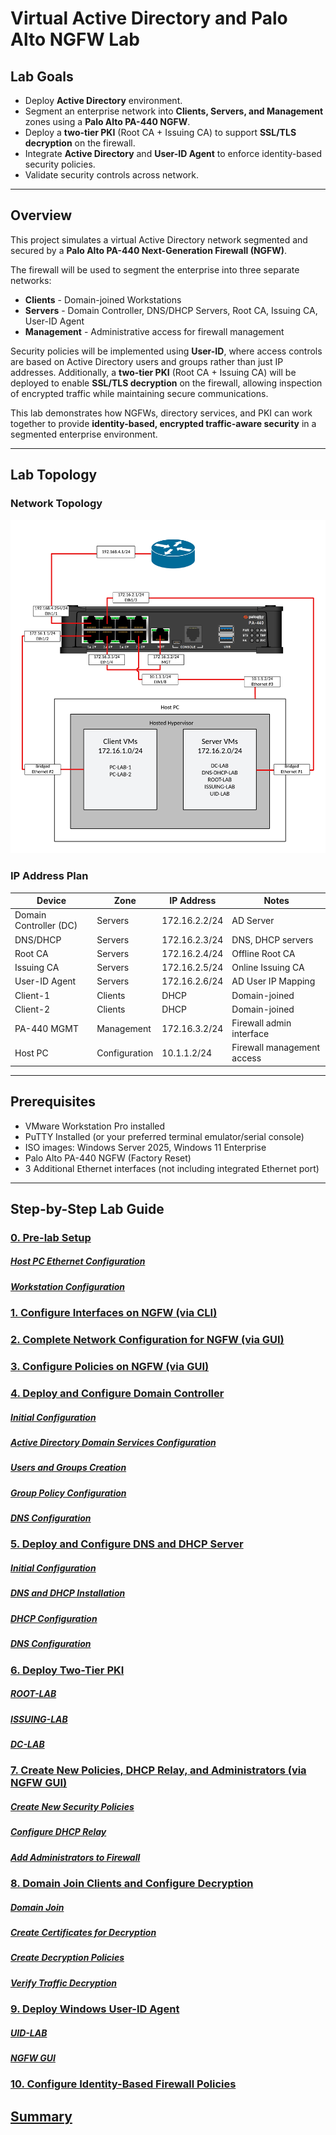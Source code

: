# Virtual Active Directory and Palo Alto NGFW Lab

## Lab Goals
- Deploy **Active Directory** environment.
- Segment an enterprise network into **Clients, Servers, and Management** zones using a **Palo Alto PA-440 NGFW**.
- Deploy a **two-tier PKI** (Root CA + Issuing CA) to support **SSL/TLS decryption** on the firewall.
- Integrate **Active Directory** and **User-ID Agent** to enforce identity-based security policies.
- Validate security controls across network.
---
## Overview
This project simulates a virtual Active Directory network segmented and secured by a **Palo Alto PA-440 Next-Generation Firewall (NGFW)**.

The firewall will be used to segment the enterprise into three separate networks:
- **Clients** - Domain-joined Workstations
- **Servers** - Domain Controller, DNS/DHCP Servers, Root CA, Issuing CA, User-ID Agent
- **Management** - Administrative access for firewall management

Security policies will be implemented using **User-ID**, where access controls are based on Active Directory users and groups rather than just IP addresses. Additionally, a **two-tier PKI** (Root CA + Issuing CA) will be deployed to enable **SSL/TLS decryption** on the firewall, allowing inspection of encrypted traffic while maintaining secure communications.

This lab demonstrates how NGFWs, directory services, and PKI can work together to provide **identity-based, encrypted traffic-aware security** in a segmented enterprise environment.

---
## Lab Topology

### Network Topology
![](screenshots/adpalab-98.png)
### IP Address Plan
| Device                 | Zone          | IP Address    | Notes                      |
| ---------------------- | ------------- | ------------- | -------------------------- |
| Domain Controller (DC) | Servers       | 172.16.2.2/24 | AD Server                  |
| DNS/DHCP               | Servers       | 172.16.2.3/24 | DNS, DHCP servers          |
| Root CA                | Servers       | 172.16.2.4/24 | Offline Root CA            |
| Issuing CA             | Servers       | 172.16.2.5/24 | Online Issuing CA          |
| User-ID Agent          | Servers       | 172.16.2.6/24 | AD User IP Mapping         |
| Client-1               | Clients       | DHCP          | Domain-joined              |
| Client-2               | Clients       | DHCP          | Domain-joined              |
| PA-440 MGMT            | Management    | 172.16.3.2/24 | Firewall admin interface   |
| Host PC                | Configuration | 10.1.1.2/24   | Firewall management access |

---
## Prerequisites
- VMware Workstation Pro installed
- PuTTY Installed (or your preferred terminal emulator/serial console)
- ISO images: Windows Server 2025, Windows 11 Enterprise  
- Palo Alto PA-440 NGFW (Factory Reset)
- 3 Additional Ethernet interfaces (not including integrated Ethernet port)
---
## Step-by-Step Lab Guide
### [0. Pre-lab Setup](project-files/0-pre-lab-set-up/README.md)
##### [Host PC Ethernet Configuration](project-files/0-pre-lab-set-up/README.md#host-pc-ethernet-configuration)
##### [Workstation Configuration](project-files/0-pre-lab-set-up/README.md#workstation-configuration)
### [1. Configure Interfaces on NGFW (via CLI)](project-files/1-configure-interfaces-on-ngfw/README.md)
### [2. Complete Network Configuration for NGFW (via GUI)](project-files/2-complete-network-config-ngfw/README.md)
### [3. Configure Policies on NGFW (via GUI)](project-files/3-configure-policies-ngfw/README.md)
### [4. Deploy and Configure Domain Controller](project-files/4-deploy-configure-dc/README.md)
##### [Initial Configuration](project-files/4-deploy-configure-dc/README.md#initial-configuration)
##### [Active Directory Domain Services Configuration](project-files/4-deploy-configure-dc/README.md#active-directory-domain-services-configuration)
##### [Users and Groups Creation](project-files/4-deploy-configure-dc/README.md#users-and-groups-creation)
##### [Group Policy Configuration](project-files/4-deploy-configure-dc/README.md#group-policy-configuration)
##### [DNS Configuration](project-files/4-deploy-configure-dc/README.md#dns-configuration)
### [5. Deploy and Configure DNS and DHCP Server](project-files/5-deploy-configure-dns-dhcp/README.md)
##### [Initial Configuration](project-files/5-deploy-configure-dns-dhcp/README.md#initial-configuration)
##### [DNS and DHCP Installation](project-files/5-deploy-configure-dns-dhcp/README.md#dns-and-dhcp-installation)
##### [DHCP Configuration](project-files/5-deploy-configure-dns-dhcp/README.md#dhcp-configuration)
##### [DNS Configuration](project-files/5-deploy-configure-dns-dhcp/README.md#dns-configuration)
### [6. Deploy Two-Tier PKI](project-files/6-deploy-two-tier-pki/README.md)
##### [ROOT-LAB](project-files/6-deploy-two-tier-pki/README.md#root-lab)
##### [ISSUING-LAB](project-files/6-deploy-two-tier-pki/README.md#issuing-lab)
##### [DC-LAB](project-files/6-deploy-two-tier-pki/README.md#dc-lab)
### [7. Create New Policies, DHCP Relay, and Administrators (via NGFW GUI)](project-files/7-create-new-policies-dhcpr-admin/README.md)
##### [Create New Security Policies](project-files/7-create-new-policies-dhcpr-admin/README.md#create-new-security-policies)
##### [Configure DHCP Relay](project-files/7-create-new-policies-dhcpr-admin/README.md#configure-dhcp-relay)
##### [Add Administrators to Firewall](project-files/7-create-new-policies-dhcpr-admin/README.md#add-administrators-to-firewall)
### [8. Domain Join Clients and Configure Decryption](project-files/8-domain-join-config-decrypt/README.md)
##### [Domain Join](project-files/8-domain-join-config-decrypt/README.md#domain-join)
##### [Create Certificates for Decryption](project-files/8-domain-join-config-decrypt/README.md#create-certificates-for-decryption)
##### [Create Decryption Policies](project-files/8-domain-join-config-decrypt/README.md#create-decryption-policies)
##### [Verify Traffic Decryption](project-files/8-domain-join-config-decrypt/README.md#verify-traffic-decryption)
### [9. Deploy Windows User-ID Agent](project-files/9-deploy-windows-uid/README.md)
##### [UID-LAB](project-files/9-deploy-windows-uid/README.md#uid-lab)
##### [NGFW GUI](project-files/9-deploy-windows-uid/README.md#ngfw-gui)
### [10. Configure Identity-Based Firewall Policies](project-files/10-config-id-policies/README.md)
## [Summary](project-files/summary/README.md)
